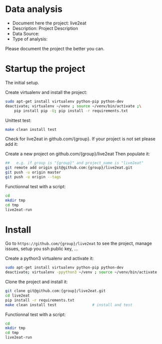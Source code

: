 # Data analysis
- Document here the project: live2eat
- Description: Project Description
- Data Source:
- Type of analysis:

Please document the project the better you can.

# Startup the project

The initial setup.

Create virtualenv and install the project:
```bash
sudo apt-get install virtualenv python-pip python-dev
deactivate; virtualenv ~/venv ; source ~/venv/bin/activate ;\
    pip install pip -U; pip install -r requirements.txt
```

Unittest test:
```bash
make clean install test
```

Check for live2eat in github.com/{group}. If your project is not set please add it:

Create a new project on github.com/{group}/live2eat
Then populate it:

```bash
##   e.g. if group is "{group}" and project_name is "live2eat"
git remote add origin git@github.com:{group}/live2eat.git
git push -u origin master
git push -u origin --tags
```

Functionnal test with a script:

```bash
cd
mkdir tmp
cd tmp
live2eat-run
```

# Install

Go to `https://github.com/{group}/live2eat` to see the project, manage issues,
setup you ssh public key, ...

Create a python3 virtualenv and activate it:

```bash
sudo apt-get install virtualenv python-pip python-dev
deactivate; virtualenv -ppython3 ~/venv ; source ~/venv/bin/activate
```

Clone the project and install it:

```bash
git clone git@github.com:{group}/live2eat.git
cd live2eat
pip install -r requirements.txt
make clean install test                # install and test
```
Functionnal test with a script:

```bash
cd
mkdir tmp
cd tmp
live2eat-run
```
